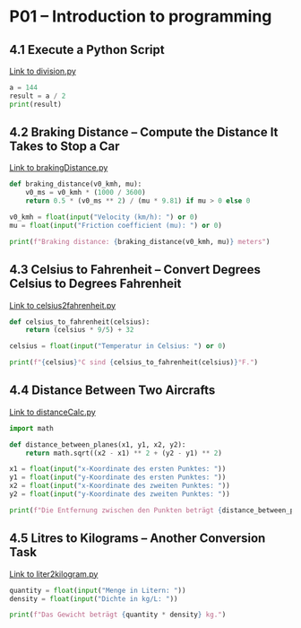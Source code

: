 # P01 – Introduction to programming

## 4.1 Execute a Python Script
[Link to division.py](./division.py)

```python
a = 144
result = a / 2
print(result)
```

## 4.2 Braking Distance – Compute the Distance It Takes to Stop a Car
[Link to brakingDistance.py](./brakingDistance.py)

```python
def braking_distance(v0_kmh, mu):
    v0_ms = v0_kmh * (1000 / 3600)
    return 0.5 * (v0_ms ** 2) / (mu * 9.81) if mu > 0 else 0

v0_kmh = float(input("Velocity (km/h): ") or 0)
mu = float(input("Friction coefficient (mu): ") or 0)

print(f"Braking distance: {braking_distance(v0_kmh, mu)} meters")
```

## 4.3 Celsius to Fahrenheit – Convert Degrees Celsius to Degrees Fahrenheit
[Link to celsius2fahrenheit.py](./celsius2fahrenheit.py)

```python
def celsius_to_fahrenheit(celsius):
    return (celsius * 9/5) + 32

celsius = float(input("Temperatur in Celsius: ") or 0)

print(f"{celsius}°C sind {celsius_to_fahrenheit(celsius)}°F.")
```

## 4.4 Distance Between Two Aircrafts
[Link to distanceCalc.py](./distanceCalc.py)

```python
import math

def distance_between_planes(x1, y1, x2, y2):
    return math.sqrt((x2 - x1) ** 2 + (y2 - y1) ** 2)

x1 = float(input("x-Koordinate des ersten Punktes: "))
y1 = float(input("y-Koordinate des ersten Punktes: "))
x2 = float(input("x-Koordinate des zweiten Punktes: "))
y2 = float(input("y-Koordinate des zweiten Punktes: "))

print(f"Die Entfernung zwischen den Punkten beträgt {distance_between_planes(x1, y1, x2, y2)} Einheiten.")
```

## 4.5 Litres to Kilograms – Another Conversion Task
[Link to liter2kilogram.py](./liter2kilogram.py)

```python
quantity = float(input("Menge in Litern: "))
density = float(input("Dichte in kg/L: "))

print(f"Das Gewicht beträgt {quantity * density} kg.")
```
